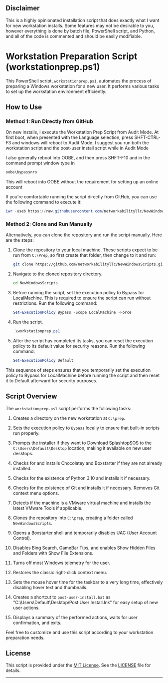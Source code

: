 ## Disclaimer

This is a highly opinionated installation script that does exactly what I want for new workstation installs. Some features may not be desirable to you, however everything is done by batch file, PowerShell script, and Python, and all of the code is commented and should be easily modifiable.

# Workstation Preparation Script (workstationprep.ps1)
This PowerShell script, `workstationprep.ps1`, automates the process of preparing a Windows workstation for a new user. It performs various tasks to set up the workstation environment efficiently.

## How to Use

### Method 1: Run Directly from GitHub

On new installs, I execute the Workstation Prep Script from Audit Mode.
At first boot, when presented with the Language selection, press SHFT-CTRL-F3 and 
windows will reboot to Audit Mode.
I suggest you run both the workstation script and the post-user install script while in Audit Mode

I also generally reboot into OOBE, and then press SHFT-F10 and in the command prompt window type in 
```cmd
oobe\bypassnro
```

This will reboot into OOBE without the requirement for setting up an online account

If you're comfortable running the script directly from GitHub, you can use the following command to execute it:

```powershell
iwr -useb https://raw.githubusercontent.com/networkabilityllc/NewWindowsScripts/main/workstationprep.ps1 | iex
```

### Method 2: Clone and Run Manually

Alternatively, you can clone the repository and run the script manually. Here are the steps:

1. Clone the repository to your local machine. These scripts expect to be run from `C:\Prep`, so first create that folder, then change to it and run:

   ```bash
   git clone https://github.com/networkabilityllc/NewWindowsScripts.git
   ```

2. Navigate to the cloned repository directory.

   ```bash
   cd NewWindowsScripts
   ```

3. Before running the script, set the execution policy to Bypass for LocalMachine. This is required to ensure the script can run without restrictions. Run the following command:

   ```powershell
   Set-ExecutionPolicy Bypass -Scope LocalMachine -Force
   ```

4. Run the script.

   ```powershell
   .\workstationprep.ps1
   ```

5. After the script has completed its tasks, you can reset the execution policy to its default value for security reasons. Run the following command:

   ```powershell
   Set-ExecutionPolicy Default
   ```

This sequence of steps ensures that you temporarily set the execution policy to Bypass for LocalMachine before running the script and then reset it to Default afterward for security purposes.


## Script Overview

The `workstationprep.ps1` script performs the following tasks:

1. Creates a directory on the new workstation at `C:\prep`.

2. Sets the execution policy to `Bypass` locally to ensure that built-in scripts run properly.

3. Prompts the installer if they want to Download SplashtopSOS to the `C:\Users\Default\Desktop` location, making it available on new user desktops.

4. Checks for and installs Chocolatey and Boxstarter if they are not already installed.

5. Checks for the existence of Python 3.10 and installs it if necessary.

6. Checks for the existence of Git and installs it if necessary. Removes Git context menu options.

7. Detects if the machine is a VMware virtual machine and installs the latest VMware Tools if applicable.

8. Clones the repository into `C:\prep`, creating a folder called `NewWindowsScripts`.

9. Opens a Boxstarter shell and temporarily disables UAC (User Account Control).

10. Disables Bing Search, GameBar Tips, and enables Show Hidden Files and Folders with Show File Extensions.

11. Turns off most Windows telemetry for the user.

12. Restores the classic right-click context menu.

13. Sets the mouse hover time for the taskbar to a very long time, effectively disabling hover text and thumbnails.

14. Creates a shortcut to `post-user-install.bat` as "C:\Users\Default\Desktop\Post User Install.lnk" for easy setup of new user actions.

15. Displays a summary of the performed actions, waits for user confirmation, and exits.

Feel free to customize and use this script according to your workstation preparation needs.

## License

This script is provided under the [MIT License](LICENSE). See the [LICENSE](LICENSE) file for details.

---